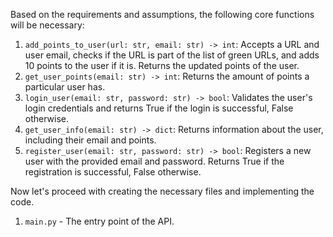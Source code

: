 Based on the requirements and assumptions, the following core functions will be necessary:

1. `add_points_to_user(url: str, email: str) -> int`: Accepts a URL and user email, checks if the URL is part of the list of green URLs, and adds 10 points to the user if it is. Returns the updated points of the user.
2. `get_user_points(email: str) -> int`: Returns the amount of points a particular user has.
3. `login_user(email: str, password: str) -> bool`: Validates the user's login credentials and returns True if the login is successful, False otherwise.
4. `get_user_info(email: str) -> dict`: Returns information about the user, including their email and points.
5. `register_user(email: str, password: str) -> bool`: Registers a new user with the provided email and password. Returns True if the registration is successful, False otherwise.

Now let's proceed with creating the necessary files and implementing the code.

1. `main.py` - The entry point of the API.

